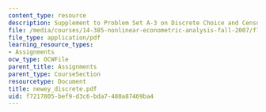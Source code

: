 ```yaml
---
content_type: resource
description: Supplement to Problem Set A-3 on Discrete Choice and Censoring.
file: /media/courses/14-385-nonlinear-econometric-analysis-fall-2007/f7217805bef9d3c6bda7480a87469ba4_newey_discrete.pdf
file_type: application/pdf
learning_resource_types:
- Assignments
ocw_type: OCWFile
parent_title: Assignments
parent_type: CourseSection
resourcetype: Document
title: newey_discrete.pdf
uid: f7217805-bef9-d3c6-bda7-480a87469ba4
---
```

